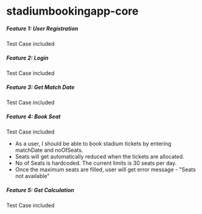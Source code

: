 # stadiumbookingapp-core


##### Feature 1: User Registration
  Test Case included

##### Feature 2: Login
  Test Case included

##### Feature 3: Get Match Date
  Test Case included

##### Feature 4: Book Seat
  Test Case included
  * As a user, I should be able to book stadium tickets by entering matchDate and noOfSeats.
  * Seats will get automatically reduced when the tickets are allocated.
  * No of Seats is  hardcoded. The current limits is 30 seats per day.
  * Once the maximum seats are filled, user will get error message - "Seats not available"

##### Feature 5: Gst Calculation
  Test Case included
